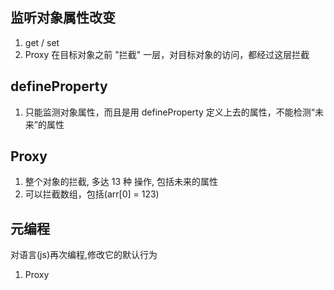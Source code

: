 ## 监听对象属性改变
1. get / set
2. Proxy
  在目标对象之前 "拦截" 一层，对目标对象的访问，都经过这层拦截

## defineProperty
1. 只能监测对象属性，而且是用 defineProperty 定义上去的属性，不能检测“未来”的属性

## Proxy
1. 整个对象的拦截, 多达 13 种 操作, 包括未来的属性
2. 可以拦截数组，包括(arr[0] = 123)

## 元编程
对语言(js)再次编程,修改它的默认行为
1. Proxy